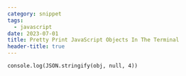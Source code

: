 ```yaml
---
category: snippet
tags:
  - javascript
date: 2023-07-01
title: Pretty Print JavaScript Objects In The Terminal
header-title: true
---
```


`console.log(JSON.stringify(obj, null, 4))`
